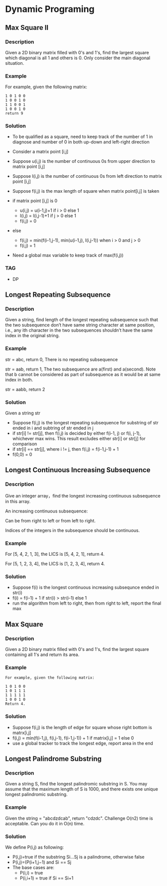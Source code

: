 # Dynamic Programing

## Max Square II

### Description

Given a 2D binary matrix filled with 0's and 1's, find the largest square which diagonal is all 1 and others is 0.
Only consider the main diagonal situation.

### Example
For example, given the following matrix:

```
1 0 1 0 0
1 0 0 1 0
1 1 0 0 1
1 0 0 1 0
return 9
```


### Solution

- To be qualified as a square, need to keep track of the number of 1 in diagnose and number of 0 in both up-down and left-right direction
- Consider a matrix point [i,j]
- Suppose u(i,j) is the number of continuous 0s from upper direction to matrix point [i,j] 
- Suppose l(i,j) is the number of continuous 0s from left direction to matrix point [i,j]
- Suppose f(i,j) is the max length of square when matrix point[i,j] is taken
- if matrix point [i,j] is 0
	- u(i,j) = u(i-1,j)+1 if i > 0 else 1
	- l(i,j) = l(i,j-1)+1 if j > 0 else 1
	- f(i,j) = 0
- else
	- f(i,j) = min(f(i-1,j-1), min(u(i-1,j), l(i,j-1)) when i > 0 and j > 0
	- f(i,j) = 1

- Need a global max variable to keep track of max(f(i,j))

### TAG

- DP

## Longest Repeating Subsequence

### Description

Given a string, find length of the longest repeating subsequence such that the two subsequence don’t have same string character at same position, i.e., any ith character in the two subsequences shouldn’t have the same index in the original string.

### Example

str = abc, return 0, There is no repeating subsequence

str = aab, return 1, The two subsequence are a(first) and a(second).
Note that b cannot be considered as part of subsequence as it would be at same index in both.

str = aabb, return 2

### Solution

Given a string str

- Suppose f(i,j) is the longest repeating subsequence for substring of str ended in i and subtring of str ended in j
- if str[i] != str[j], then f(i,j) is decided by either f(i-1, j) or f(i, j-1), whichever max wins. This result excludes either str[i] or str[j] for comparison
- if str[i] == str[j], where i != j, then f(i,j) = f(i-1,j-1) + 1
- f(0,0) = 0


## Longest Continuous Increasing Subsequence

### Description

Give an integer array，find the longest increasing continuous subsequence in this array.

An increasing continuous subsequence:

Can be from right to left or from left to right.

Indices of the integers in the subsequence should be continuous.

### Example

For [5, 4, 2, 1, 3], the LICS is [5, 4, 2, 1], return 4.

For [5, 1, 2, 3, 4], the LICS is [1, 2, 3, 4], return 4.

### Solution

- Suppose f(i) is the longest continuous increasing subsequnce ended in str(i)
- f(i) = f(i-1) + 1 if str(i) > str(i-1) else 1
- run the algorithm from left to right, then from right to left, report the final max


## Max Square

### Description

Given a 2D binary matrix filled with 0's and 1's, find the largest square containing all 1's and return its area.

### Example
```
For example, given the following matrix:

1 0 1 0 0
1 0 1 1 1
1 1 1 1 1
1 0 0 1 0
Return 4.
```

### Solution

- Suppose f(i,j) is the length of edge for square whose right bottom is matrx[i,j]
- f(i,j) = min(f(i-1,j), f(i,j-1), f(i-1,j-1)) + 1 if matrix[i,j] = 1 else 0
- use a global tracker to track the longest edge, report area in the end

## Longest Palindrome Substring

### Description
Given a string S, find the longest palindromic substring in S. You may assume that the maximum length of S is 1000, and there exists one unique longest palindromic substring.

### Example
Given the string = "abcdzdcab", return "cdzdc".
Challenge
O(n2) time is acceptable. Can you do it in O(n) time.

### Solution

We define P(i,j) as following:

- P(i,j)=true if the substring Si…Sj is a palindrome, otherwise false
- P(i,j)=(P(i+1,j−1) and Si == Sj
- The base cases are:
  - P(i,i) = true
  - P(i,i+1) = true if Si == Si+1
